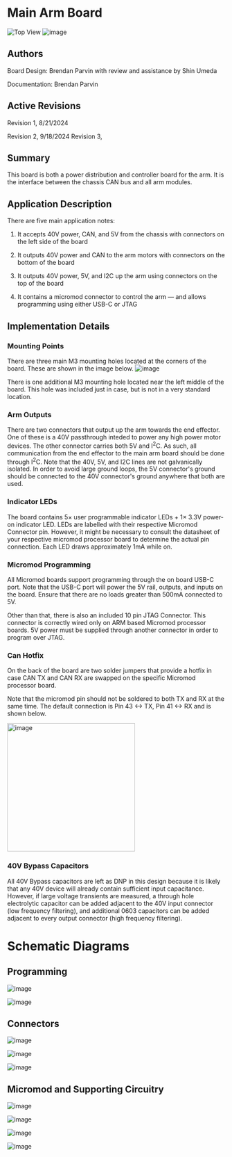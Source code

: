# Main Arm Board

![Top View](https://github.com/user-attachments/assets/c60b8f97-a574-4b91-9901-5bb7a6004de8)
![image](https://github.com/user-attachments/assets/50dce78b-11dc-4757-9c59-fcb91f6249a2)

## Authors
Board Design: Brendan Parvin with review and assistance by Shin Umeda

Documentation: Brendan Parvin

## Active Revisions
Revision 1, 8/21/2024

Revision 2, 9/18/2024
Revision 3, 

## Summary
This board is both a power distribution and controller board for the arm. It is the interface between the chassis CAN bus and all arm modules.

## Application Description
  There are five main application notes:

  1. It accepts 40V power, CAN, and 5V from the chassis with connectors on the left side of the board

  2. It outputs 40V power and CAN to the arm motors with connectors on the bottom of the board

  3. It outputs 40V power, 5V, and I2C up the arm using connectors on the top of the board

  4. It contains a micromod connector to control the arm — and allows programming using either USB-C or JTAG

## Implementation Details
### Mounting Points
There are three main M3 mounting holes located at the corners of the board. These are shown in the image below.
![image](https://github.com/user-attachments/assets/2c9618ef-6c92-4d86-a2a7-d6b61338bbbd)

There is one additional M3 mounting hole located near the left middle of the board. This hole was included just in case, but is not in a very standard location.

### Arm Outputs
There are two connectors that output up the arm towards the end effector. One of these is a 40V passthrough inteded to power any high power motor devices. The other connector carries both 5V and I<sup>2</sup>C. As such, all communication from the end effector to the main arm board should be done through I<sup>2</sup>C. Note that the 40V, 5V, and I2C lines are not galvanically isolated. In order to avoid large ground loops, the 5V connector's ground should be connected to the 40V connector's ground anywhere that both are used.

### Indicator LEDs
The board contains 5× user programmable indicator LEDs + 1× 3.3V power-on indicator LED. LEDs are labelled with their respective Micromod Connector pin. However, it might be necessary to consult the datasheet of your respective micromod processor board to determine the actual pin connection. Each LED draws approximately 1mA while on.

### Micromod Programming
All Micromod boards support programming through the on board USB-C port. Note that the USB-C port will power the 5V rail, outputs, and inputs on the board. Ensure that there are no loads greater than 500mA connected to 5V.

Other than that, there is also an included 10 pin JTAG Connector. This connector is correctly wired only on ARM based Micromod processor boards. 5V power must be supplied through another connector in order to program over JTAG.

### Can Hotfix
On the back of the board are two solder jumpers that provide a hotfix in case CAN TX and CAN RX are swapped on the specific Micromod processor board.

Note that the micromod pin should not be soldered to both TX and RX at the same time. The default connection is Pin 43 <-> TX, Pin 41 <-> RX and is shown below.

<img width="295" alt="image" src="https://github.com/user-attachments/assets/98ce5628-155a-455e-84ed-8241d1435d7a">

### 40V Bypass Capacitors
All 40V Bypass capacitors are left as DNP in this design because it is likely that any 40V device will already contain sufficient input capacitance. However, if large voltage transients are measured, a through hole electrolytic capacitor can be added adjacent to the 40V input connector (low frequency filtering), and additional 0603 capacitors can be added adjacent to every output connector (high frequency filtering).

# Schematic Diagrams

## Programming
![image](https://github.com/user-attachments/assets/61e425b3-9079-43ef-a848-478fa1d02c94)

![image](https://github.com/user-attachments/assets/b0e3e57f-5459-4d97-8d91-0fced84ab500)

## Connectors
![image](https://github.com/user-attachments/assets/143b922b-309e-44e8-b406-cc63869cef18)

![image](https://github.com/user-attachments/assets/9077bcef-52fe-4668-be39-2eec73de0c35)

![image](https://github.com/user-attachments/assets/31d9db14-f846-4562-9538-c8d98fe4929a)

## Micromod and Supporting Circuitry
![image](https://github.com/user-attachments/assets/f44cc8bc-c38b-4b54-8d00-4c6d26113a4b)

![image](https://github.com/user-attachments/assets/e0b15a30-d3ff-4a4c-8856-0bd8409ad513)

![image](https://github.com/user-attachments/assets/9aa6b836-9152-43ff-b3ec-0e235738c203)

![image](https://github.com/user-attachments/assets/f2e525d0-8a49-49ac-bf63-bb989ba90364)

